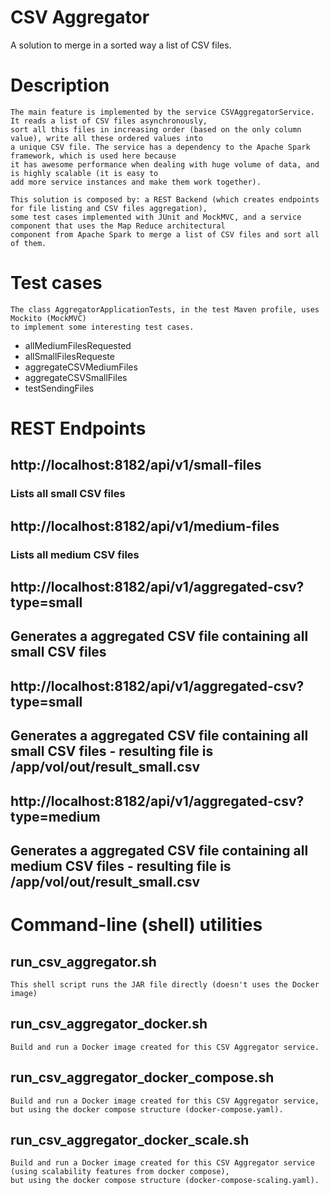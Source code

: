 # CSV Aggregator

A solution to merge in a sorted way a list of CSV files. 

# Description

    The main feature is implemented by the service CSVAggregatorService. It reads a list of CSV files asynchronously, 
    sort all this files in increasing order (based on the only column value), write all these ordered values into
    a unique CSV file. The service has a dependency to the Apache Spark framework, which is used here because
    it has awesome performance when dealing with huge volume of data, and is highly scalable (it is easy to
    add more service instances and make them work together).

    This solution is composed by: a REST Backend (which creates endpoints for file listing and CSV files aggregation),
    some test cases implemented with JUnit and MockMVC, and a service component that uses the Map Reduce architectural
    component from Apache Spark to merge a list of CSV files and sort all of them.

# Test cases

    The class AggregatorApplicationTests, in the test Maven profile, uses Mockito (MockMVC)
    to implement some interesting test cases.
* allMediumFilesRequested
* allSmallFilesRequeste
* aggregateCSVMediumFiles
* aggregateCSVSmallFiles
* testSendingFiles

# REST Endpoints

## http://localhost:8182/api/v1/small-files

### Lists all small CSV files

## http://localhost:8182/api/v1/medium-files

### Lists all medium CSV files

## http://localhost:8182/api/v1/aggregated-csv?type=small

## Generates a aggregated CSV file containing all small CSV files

## http://localhost:8182/api/v1/aggregated-csv?type=small

## Generates a aggregated CSV file containing all small CSV files - resulting file is /app/vol/out/result_small.csv

## http://localhost:8182/api/v1/aggregated-csv?type=medium

## Generates a aggregated CSV file containing all medium CSV files - resulting file is /app/vol/out/result_small.csv


# Command-line (shell) utilities

## run_csv_aggregator.sh
    This shell script runs the JAR file directly (doesn't uses the Docker image)

## run_csv_aggregator_docker.sh
    Build and run a Docker image created for this CSV Aggregator service.

## run_csv_aggregator_docker_compose.sh
    Build and run a Docker image created for this CSV Aggregator service, 
    but using the docker compose structure (docker-compose.yaml).

## run_csv_aggregator_docker_scale.sh
    Build and run a Docker image created for this CSV Aggregator service (using scalability features from docker compose), 
    but using the docker compose structure (docker-compose-scaling.yaml).